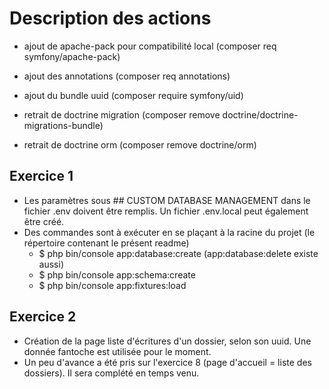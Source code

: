 # Description des actions

- ajout de apache-pack pour compatibilité local (composer req symfony/apache-pack)
- ajout des annotations (composer req annotations)
- ajout du bundle uuid (composer require symfony/uid)

- retrait de doctrine migration (composer remove doctrine/doctrine-migrations-bundle)
- retrait de doctrine orm (composer remove doctrine/orm)

## Exercice 1
- Les paramètres sous ## CUSTOM DATABASE MANAGEMENT dans le fichier .env doivent être remplis. Un fichier .env.local peut également être créé.
- Des commandes sont à exécuter en se plaçant à la racine du projet (le répertoire contenant le présent readme)
    - $ php bin/console app:database:create (app:database:delete existe aussi)
    - $ php bin/console app:schema:create
    - $ php bin/console app:fixtures:load

## Exercice 2
- Création de la page liste d'écritures d'un dossier, selon son uuid. Une donnée fantoche est utilisée pour le moment.
- Un peu d'avance a été pris sur l'exercice 8 (page d'accueil = liste des dossiers). Il sera complété en temps venu.